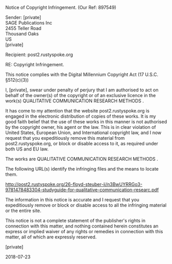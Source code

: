 Notice of Copyright Infringement. (Our Ref: 897549)

Sender: [private]  
SAGE Publications Inc  
2455 Teller Road  
Thousand Oaks  
US  
[private]  

Recipient: post2.rustyspoke.org  

RE: Copyright Infringement.  

This notice complies with the Digital Millennium Copyright Act (17 U.S.C. §512(c)(3))  

I, [private], swear under penalty of perjury that I am authorised to act on behalf of the owner(s) of the copyright or of an exclusive licence in the work(s) QUALITATIVE COMMUNICATION RESEARCH METHODS .

It has come to my attention that the website post2.rustyspoke.org is engaged in the electronic distribution of copies of these works. It is my good faith belief that the use of these works in this manner is not authorised by the copyright owner, his agent or the law. This is in clear violation of United States, European Union, and International copyright law, and I now request that you expeditiously remove this material from post2.rustyspoke.org, or block or disable access to it, as required under both US and EU law.

The works are QUALITATIVE COMMUNICATION RESEARCH METHODS .

The following URL(s) identify the infringing files and the means to locate them.

http://post2.rustyspoke.org/26-floyd-steuber-ii/n3BwUYRRGo3-9781478483304-studyguide-for-qualitative-communication-researc.pdf

The information in this notice is accurate and I request that you expeditiously remove or block or disable access to all the infringing material or the entire site.

This notice is not a complete statement of the publisher's rights in connection with this matter, and nothing contained herein constitutes an express or implied waiver of any rights or remedies in connection with this matter, all of which are expressly reserved.

[private]  

2018-07-23
